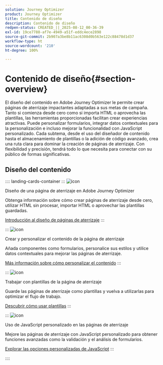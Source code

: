 ```yaml
---
solution: Journey Optimizer
product: Journey Optimizer
title: Contenido de diseño
description: Contenido de diseño
redpen-status: CREATED_||_2025-08-12_00-36-39
exl-id: 19ce7788-af7e-4949-a51f-eddc4ece2898
source-git-commit: 2b907a3be8b11ac6308d0b563e122c88478d1d37
workflow-type: ht
source-wordcount: '210'
ht-degree: 100%

---
```


# Contenido de diseño{#section-overview}

El diseño del contenido en Adobe Journey Optimizer le permite crear páginas de aterrizaje impactantes adaptadas a sus metas de campaña. Tanto si comienza desde cero como si importa HTML o aprovecha las plantillas, las herramientas proporcionadas facilitan crear experiencias atractivas. Puede personalizar formularios, integrar datos contextuales para la personalización e incluso mejorar la funcionalidad con JavaScript personalizado. Cada subtema, desde el uso del diseñador de contenido hasta el almacenamiento de plantillas o la adición de código avanzado, crea una ruta clara para dominar la creación de páginas de aterrizaje. Con flexibilidad y precisión, tendrá todo lo que necesita para conectar con su público de formas significativas.

## Diseño del contenido

:::: landing-cards-container
:::
![icon](https://cdn.experienceleague.adobe.com/icons/circle-play.svg?lang=es)

Diseño de una página de aterrizaje en Adobe Journey Optimizer

Obtenga información sobre cómo crear páginas de aterrizaje desde cero, utilizar HTML sin procesar, importar HTML o aprovechar las plantillas guardadas.

[Introducción al diseño de páginas de aterrizaje](../using/landing-pages/design-lp.md)
:::

:::
![icon](https://cdn.experienceleague.adobe.com/icons/puzzle-piece.svg?lang=es)

Crear y personalizar el contenido de la página de aterrizaje

Añada componentes como formularios, personalice sus estilos y utilice datos contextuales para mejorar las páginas de aterrizaje.

[Más información sobre cómo personalizar el contenido](../using/landing-pages/lp-content.md)
:::

:::
![icon](https://cdn.experienceleague.adobe.com/icons/list-check.svg?lang=es)

Trabajar con plantillas de la página de aterrizaje

Guarde las páginas de aterrizaje como plantillas y vuelva a utilizarlas para optimizar el flujo de trabajo.

[Descubrir cómo usar plantillas](../using/landing-pages/lp-templates.md)
:::

:::
![icon](https://cdn.experienceleague.adobe.com/icons/code-branch.svg?lang=es)

Uso de JavaScript personalizado en las páginas de aterrizaje

Mejore las páginas de aterrizaje con JavaScript personalizado para obtener funciones avanzadas como la validación y el análisis de formularios.

[Explorar las opciones personalizadas de JavaScript](../using/landing-pages/lp-custom-js.md)
:::

::::
